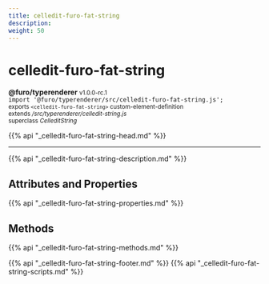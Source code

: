 ```yaml
---
title: celledit-furo-fat-string
description: 
weight: 50
---
```


# celledit-furo-fat-string
**@furo/typerenderer** <small>v1.0.0-rc.1</small>
<br>`import '@furo/typerenderer/src/celledit-furo-fat-string.js';`<small>
<br>exports `<celledit-furo-fat-string>` custom-element-definition
<br>extends */src/typerenderer/celledit-string.js*
<br>superclass *CelleditString*</small>

{{% api "_celledit-furo-fat-string-head.md" %}}

****



{{% api "_celledit-furo-fat-string-description.md" %}}


## Attributes and Properties
{{% api "_celledit-furo-fat-string-properties.md" %}}



## Methods
{{% api "_celledit-furo-fat-string-methods.md" %}}





{{% api "_celledit-furo-fat-string-footer.md" %}}
{{% api "_celledit-furo-fat-string-scripts.md" %}}

